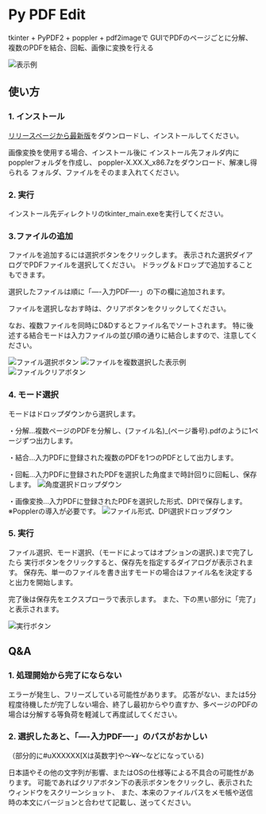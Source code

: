 # Py PDF Edit

tkinter + PyPDF2 + poppler + pdf2imageで
GUIでPDFのページごとに分解、複数のPDFを結合、回転、画像に変換を行える

![表示例](img/window.png)

## 使い方
### 1. インストール

[リリースページから最新版](https://github.com/HsaSheep/py-pdf-edit/releases/latest/)をダウンロードし、インストールしてください。

画像変換を使用する場合、インストール後に
インストール先フォルダ内にpopplerフォルダを作成し、
poppler-X.XX.X_x86.7zをダウンロード、解凍し得られる
フォルダ、ファイルをそのまま入れてください。

### 2. 実行

インストール先ディレクトリのtkinter_main.exeを実行してください。

### 3.ファイルの追加

ファイルを追加するには選択ボタンをクリックします。
表示された選択ダイアログでPDFファイルを選択してください。
ドラッグ＆ドロップで追加することもできます。

選択したファイルは順に「—-入力PDF—-」の下の欄に追加されます。

ファイルを選択しなおす時は、クリアボタンをクリックしてください。

なお、複数ファイルを同時にD&Dするとファイル名でソートされます。
特に後述する結合モードは入力ファイルの並び順の通りに結合しますので、注意してください。

![ファイル選択ボタン](img/file_select.png)
![ファイルを複数選択した表示例](img/input_files.png)
![ファイルクリアボタン](img/file_clear.png)

### 4. モード選択

モードはドロップダウンから選択します。

・分解…複数ページのPDFを分解し、(ファイル名)_(ページ番号).pdfのように1ページずつ出力します。

・結合…入力PDFに登録された複数のPDFを1つのPDFとして出力します。

・回転…入力PDFに登録されたPDFを選択した角度まで時計回りに回転し、保存します。
![角度選択ドロップダウン](img/angle_select.png)

・画像変換…入力PDFに登録されたPDFを選択した形式、DPIで保存します。※Popplerの導入が必要です。
![ファイル形式、DPI選択ドロップダウン](img/format_select.png)

### 5. 実行

ファイル選択、モード選択、（モードによってはオプションの選択、)まで完了したら
実行ボタンをクリックすると、保存先を指定するダイアログが表示されます。
保存先、単一のファイルを書き出すモードの場合はファイル名を決定すると出力を開始します。

完了後は保存先をエクスプローラで表示します。
また、下の黒い部分に「完了」と表示されます。

![実行ボタン](img/run.png)

## Q&A

### 1. 処理開始から完了にならない

エラーが発生し、フリーズしている可能性があります。
応答がない、または5分程度待機したが完了しない場合、終了し最初からやり直すか、多ページのPDFの場合は分解する等負荷を軽減して再度試してください。

### 2. 選択したあと、「—-入力PDF—-」のパスがおかしい
（部分的に#uXXXXXX[Xは英数字]や〜¥¥〜などになっている)

日本語やその他の文字列が影響、またはOSの仕様等による不具合の可能性があります。
可能であればクリアボタン下の表示ボタンをクリックし、表示されたウィンドウをスクリーンショット、
また、本来のファイルパスをメモ帳や送信時の本文にバージョンと合わせて記載し、送ってください。

